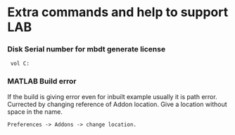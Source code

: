 # Extra commands and help to support LAB

### Disk Serial number for mbdt generate license
``` vol C:```

### MATLAB Build error 
If the build is giving error even for inbuilt example usually it is path error. Currected by changing reference of Addon location.
Give a location without space in the name.
```
Preferences -> Addons -> change location.
```